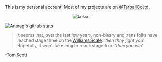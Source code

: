 This is my personal account! Most of my projects are on [@TarballCoLtd](https://github.com/TarballCoLtd).

<p align="center"><img src="https://komarev.com/ghpvc/?username=tarbaii&label=Profile%20Views" alt="tarbaII"/></p>

![Anurag's github stats](https://github-readme-stats.vercel.app/api?username=tarbaii&show_icons=true&theme=dracula&count_private=true)

> It seems that, over the last few years, non-binary and trans folks have reached stage three on the [Williams Scale](https://www.youtube.com/watch?v=YkNY_Pkzd7g): 
> ‘*then they fight you*’. Hopefully, it won't take long to reach stage four: ‘*then you win*’.

\-[Tom Scott](https://www.tomscott.com/gender-neutral-pronouns/)
